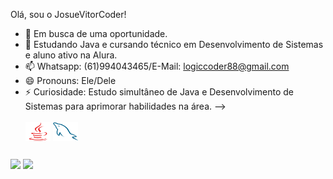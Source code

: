 Olá, sou o JosueVitorCoder!
- 🔭 Em busca de uma oportunidade.
- 🌱 Estudando Java e cursando técnico em Desenvolvimento de Sistemas e aluno ativo na Alura.
- 📫 Whatsapp: (61)994043465/E-Mail: logiccoder88@gmail.com
- 😄 Pronouns: Ele/Dele
- ⚡ Curiosidade: Estudo simultâneo de Java e Desenvolvimento de Sistemas para aprimorar habilidades na área.
-->
  <div style="display: inline_block"><br>
  <img align="center" alt="josue-Js" height="30" width="40" src="https://raw.githubusercontent.com/devicons/devicon/master/icons/java/java-plain.svg">
  <img align="center" alt="josue-Ts" height="30" width="40" src="https://raw.githubusercontent.com/devicons/devicon/master/icons/mysql/mysql-plain.svg">
</div>
  
  ##
 
<div>
  <a href = "mailto:logiccoder88@gmail.com"><img src="https://img.shields.io/badge/-Gmail-%23333?style=for-the-badge&logo=gmail&logoColor=white" target="_blank"></a>
  <a href="https://www.linkedin.com/in/josué-vítor-b85061284/" target="_blank"><img src="https://img.shields.io/badge/-LinkedIn-%230077B5?style=for-the-badge&logo=linkedin&logoColor=white" target="_blank"></a> 
</div>

